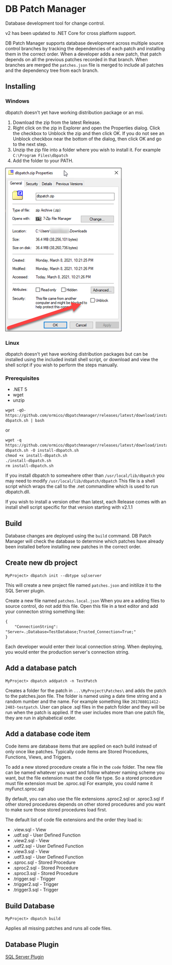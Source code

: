 # DB Patch Manager
Database development tool for change control.

v2 has been updated to .NET Core for cross platform support.

DB Patch Manager supports database development across multiple source control branches by tracking the dependencies of each patch and installing them in the correct order. When a developer adds a new patch, that patch depends on all the previous patches recorded in that branch. When branches are merged the `patches.json` file is merged to include all patches and the dependency tree from each branch. 

## Installing
### Windows
dbpatch doesn't yet have working distribution package or an msi.

1. Download the zip from the latest Release.
2. Right click on the zip in Explorer and open the Properties dialog. Click the checkbox to Unblock the zip and then click OK. If you do not see an Unblock checkbox near the bottom of the dialog, then click OK and go to the next step.
3. Unzip the zip file into a folder where you wish to install it. For example `C:\Program Files\dbpatch`
4. Add the folder to your PATH.

![image](docs/unblock-zip.png)

### Linux
dbpatch doesn't yet have working distribution packages but can be installed using the included install shell script, or download and view the shell script if you wish to perform the steps manually.

### Prerequisites
* .NET 5
* wget
* unzip

```
wget -qO- https://github.com/ormico/dbpatchmanager/releases/latest/download/install-dbpatch.sh | bash
```

or

```
wget -q https://github.com/ormico/dbpatchmanager/releases/latest/download/install-dbpatch.sh -O install-dbpatch.sh
chmod +x install-dbpatch.sh
./install-dbpatch.sh
rm install-dbpatch.sh
```

If you install dbpatch to somewhere other than `/usr/local/lib/dbpatch` you may need to modify `/usr/local/lib/dbpatch/dbpatch` This file is a shell script which wraps the call to the .net commandline which is used to run dbpatch.dll.

If you wish to install a version other than latest, each Release comes with an install shell script specific for that version starting with v2.1.1

## Build
Database changes are deployed using the `build` command. DB Patch Manager will check the database to determine which patches have already been installed before installing new patches in the correct order.

## Create new db project
```MyProject> dbpatch init --dbtype sqlserver```

This will create a new project file named `patches.json` and initilize it to the SQL Server plugin.

Create a new file named `patches.local.json` When you are a adding files to source control, do not add this file. Open this file in a text editor and add your connecton string something like:

```
{
    "ConnectionString": "Server=.;Database=TestDatabase;Trusted_Connection=True;"
}
```

Each developer would enter their local connection string. When deploying, you would enter the production server's connection string.

## Add a database patch
```MyProject> dbpatch addpatch -n TestPatch```

Creates a folder for the patch in `...\MyProject\Patches\` and adds the patch to the patches.json file. The folder is named using a date time string and a random number and the name. For example something like `201708011412-2403-testpatch`. User can place .sql files in the patch folder and they will be run when the patch is applied. If the user includes more than one patch file, they are run in alphabetical order.

## Add a database code item
Code items are database items that are applied on each build instead of only once like patches. Typically code items are Stored Procedures, Functions, Views, and Triggers.

To add a new stored procedure create a file in the `code` folder. The new file can be named whatever you want and follow whatever naming scheme you want, but the file extension must the code file type. So a stored procedure must file extension must be .sproc.sql For example, you could name it myFunct.sproc.sql

By default, you can also use the file extensions .sproc2.sql or .sproc3.sql if other stored procedures depends on other stored procedures and you want to make sure those stored procedures load first. 

The default list of code file extensions and the order they load is:
* .view.sql - View
* .udf.sql - User Defined Function
* .view2.sql - View
* .udf2.sql - User Defined Function
* .view3.sql - View
* .udf3.sql - User Defined Function
* .sproc.sql - Stored Procedure
* .sproc2.sql - Stored Procedure
* .sproc3.sql - Stored Procedure
* .trigger.sql - Trigger
* .trigger2.sql - Trigger
* .trigger3.sql - Trigger

## Build Database
```MyProject> dbpatch build```

Applies all missing patches and runs all code files.

## Database Plugin
[SQL Server Plugin](https://github.com/ormico/dbpatchmanager-sqlserver)
